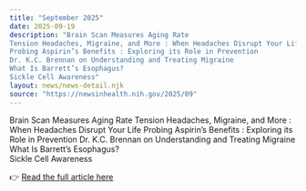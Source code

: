 ```yaml
---
title: "September 2025"
date: 2025-09-19
description: "Brain Scan Measures Aging Rate 
Tension Headaches, Migraine, and More : When Headaches Disrupt Your Life
Probing Aspirin’s Benefits : Exploring its Role in Prevention
Dr. K.C. Brennan on Understanding and Treating Migraine 
What Is Barrett’s Esophagus?  
Sickle Cell Awareness"
layout: news/news-detail.njk
source: "https://newsinhealth.nih.gov/2025/09"
---
```


Brain Scan Measures Aging Rate 
Tension Headaches, Migraine, and More : When Headaches Disrupt Your Life
Probing Aspirin’s Benefits : Exploring its Role in Prevention
Dr. K.C. Brennan on Understanding and Treating Migraine 
What Is Barrett’s Esophagus?  
Sickle Cell Awareness

👉 [Read the full article here](https://newsinhealth.nih.gov/2025/09)
